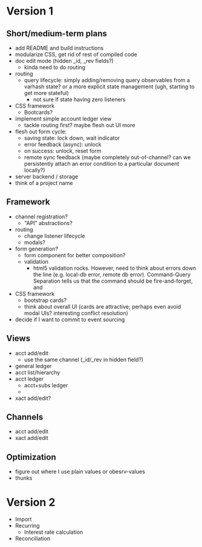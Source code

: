 Version 1
=========

Short/medium-term plans
-----------------------

- add README and build instructions
- modularize CSS, get rid of rest of compiled code
- doc edit mode (hidden _id, _rev fields?)
  - kinda need to do routing
- routing
  - query lifecycle: simply adding/removing query observables from a varhash state? or a more explicit state management (ugh, starting to get more stateful)
    - not sure if state having zero listeners 
- CSS framework
  - Bootcards?
- implement simple account ledger view
  - tackle routing first? maybe flesh out UI more
- flesh out form cycle:
  - saving state: lock down, wait indicator
  - error feedback (async): unlock
  - on success: unlock, reset form
  - remote sync feedback (maybe completely out-of-channel? can we persistently attach an error condition to a particular document locally?)
- server backend / storage
- think of a project name

Framework
---------

- channel registration?
  - "API" abstractions?
- routing
  - change listener lifecycle
  - modals?
- form generation?
  - form component for better composition?
  - validation
    - html5 validation rocks. However, need to think about errors down the line (e.g. local-db error, remote db error). Command-Query Separation tells us that the command should be fire-and-forget, and 
- CSS framework
  - bootstrap cards?
  - think about overall UI (cards are attractive; perhaps even avoid modal UIs? interesting conflict resolution)
- decide if I want to commit to event sourcing

Views
-----

- acct add/edit
  - use the same channel (_id/_rev in hidden field?)
- general ledger
- acct list/hierarchy
- acct ledger
  - acct+subs ledger
  - 
- xact add/edit?

Channels
--------

- acct add/edit
- xact add/edit

Optimization
------------

- figure out where I use plain values or obesrv-values
- thunks

Version 2
=========

- Import
- Recurring
  - Interest rate calculation
- Reconciliation
